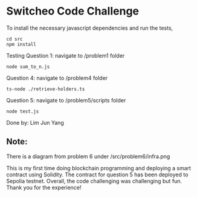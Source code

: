 # Switcheo Code Challenge

To install the necessary javascript dependencies and run the tests, 
```
cd src 
npm install 
```

Testing
Question 1: 
navigate to /problem1 folder 

```
node sum_to_n.js
```

Question 4: 
navigate to /problem4 folder 

```
ts-node ./retrieve-holders.ts
````

Question 5: 
navigate to /problem5/scripts folder 

```
node test.js
```

Done by: Lim Jun Yang 

## Note: 

There is a diagram from problem 6 under /src/problem6/infra.png

This is my first time doing blockchain programming and deploying a smart contract using Solidity. The contract for question 5 has been deployed to Sepolia testnet. Overall, the code challenging was challenging but fun. Thank you for the experience!  